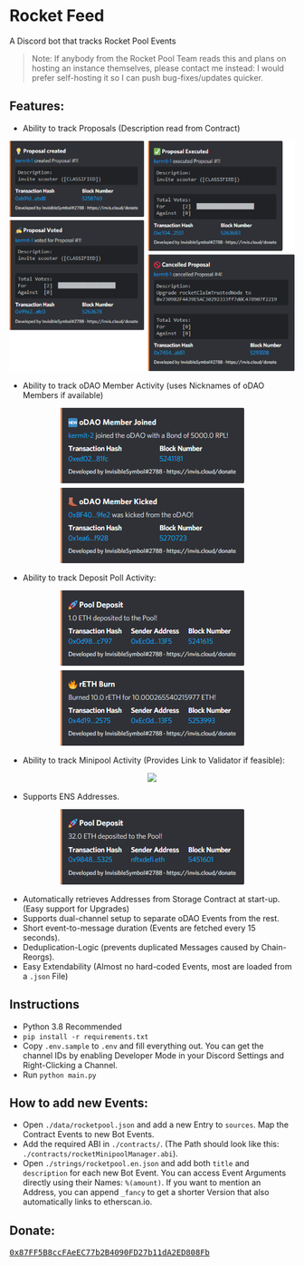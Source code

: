 # Rocket Feed
 A Discord bot that tracks Rocket Pool Events
> Note: If anybody from the Rocket Pool Team reads this and plans on hosting an instance themselves, please contact me instead: I would prefer self-hosting it so I can push bug-fixes/updates quicker.

## Features:
- Ability to track Proposals (Description read from Contract)

<p align="center">
    <img src="readme-images/proposals.png">
</p>

- Ability to track oDAO Member Activity (uses Nicknames of oDAO Members if available)

<p align="center">
    <img src="readme-images/odao_members.png">
</p>

- Ability to track Deposit Poll Activity:

<p align="center">
    <img src="readme-images/pool.png">
</p>

- Ability to track Minipool Activity (Provides Link to Validator if feasible):

<p align="center">
    <img src="readme-images/minipool.png">
</p>

- Supports ENS Addresses.

<p align="center">
    <img src="readme-images/ens.png">
</p>

- Automatically retrieves Addresses from Storage Contract at start-up. (Easy support for Upgrades)
- Supports dual-channel setup to separate oDAO Events from the rest.
- Short event-to-message duration (Events are fetched every 15 seconds).
- Deduplication-Logic (prevents duplicated Messages caused by Chain-Reorgs).
- Easy Extendability (Almost no hard-coded Events, most are loaded from a `.json` File)

## Instructions
- Python 3.8 Recommended
- `pip install -r requirements.txt`
- Copy `.env.sample` to `.env` and fill everything out. You can get the channel IDs by enabling Developer Mode in your Discord Settings and Right-Clicking a Channel.
- Run `python main.py`


## How to add new Events:
- Open `./data/rocketpool.json` and add a new Entry to `sources`. Map the Contract Events to new Bot Events.
- Add the required ABI in `./contracts/`. (The Path should look like this: `./contracts/rocketMinipoolManager.abi`). 
- Open `./strings/rocketpool.en.json` and add both `title` and `description` for each new Bot Event. You can access Event Arguments directly using their Names: `%(amount)`. If you want to mention an Address, you can append `_fancy` to get a shorter Version that also automatically links to etherscan.io.

## Donate: 
[<kbd>0x87FF5B8ccFAeEC77b2B4090FD27b11dA2ED808Fb</kbd>](https://invis.cloud/donate)
